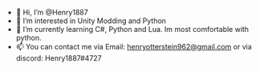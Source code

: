 - 👋 Hi, I’m @Henry1887
- 👀 I’m interested in Unity Modding and Python
- 🌱 I’m currently learning C#, Python and Lua. Im most comfortable with python.
- 📫 You can contact me via Email: henryotterstein962@gmail.com or via discord: Henry1887#4727

<!---
Henry1887/Henry1887 is a ✨ special ✨ repository because its `README.md` (this file) appears on your GitHub profile.
You can click the Preview link to take a look at your changes.
--->
